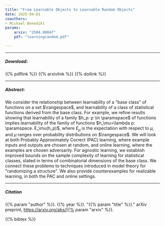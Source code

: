 ```yaml
---
title: "From Learnable Objects to Learnable Random Objects" 
date: 2025-04-01
coauthors:
- Michael Benedikt
params:
    arxiv: "2504.00847"
    pdf: "learningrandom.pdf"

---
```


---

##### Download:


{{% pdflink %}}
{{% arxivlink %}}
{{% doilink %}}

---

##### Abstract:

We consider the relationship between learnability of a "base class" of functions on a set $\rangespace$,  and learnability of a class of  statistical functions derived from the base class. For example, we refine results showing that learnability of a family $h_p: p \in \paramspace$ of functions implies learnability of the family of functions $h_\mu=\lambda p: \paramspace. E_\mu(h_p)$, where $E_\mu$ is the expectation with respect to $\mu$, and $\mu$ ranges over probability distributions on $\rangespace$. We will look at both  Probably Approximately Correct (PAC) learning, where example inputs and outputs are chosen at random, and online learning, where the examples are chosen adversarily. For agnostic learning, we establish improved bounds on the sample complexity of learning for statistical classes, stated in terms of combinatorial dimensions of the base class.  We connect these problems to techniques introduced in model theory for "randomizing a structure".  We also provide counterexamples for realizable learning, in both the PAC and online settings.


---

##### Citation

{{% param "author" %}}. {{% year %}}. "{{% param "title" %}}." arXiv preprint, https://arxiv.org/abs/{{% param "arxiv" %}}.

{{% bibtex %}}